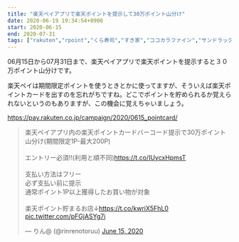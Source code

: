 ```yaml
---
title: "楽天ペイアプリで楽天ポイントを提示して30万ポイント山分け"
date: 2020-06-19 19:34:54+0900
start: 2020-06-15
end: 2020-07-31
tags: ["rakuten","rpoint","くら寿司","すき家","ココカラファイン","サンドラッグ","ダイコクドラッグ","ツルハ","ファミリーマート","マクドナルド","大戸屋","幸楽苑"]
---
```

06月15日から07月31日まで、楽天ペイアプリで楽天ポイントを提示すると３０万ポイント山分けです。

楽天ペイは期間限定ポイントを使うときとかに使ってますが、そういえば楽天ポイントカードを出すのを忘れがちですね。どこでポイントを貯められるか覚えられないというのもありますが、この機会に覚えちゃいましょう。

https://pay.rakuten.co.jp/campaign/2020/0615_pointcard/

<blockquote class="twitter-tweet"><p lang="ja" dir="ltr">楽天ペイアプリ内の楽天ポイントカードバーコード提示で30万ポイント山分け(期間限定1P-最大200P)<br><br>エントリー必須‼️(利用と順不同)<a href="https://t.co/IUycxHpmsT">https://t.co/IUycxHpmsT</a><br><br>支払い方法はフリー<br>必ず支払い前に提示<br>通常ポイント1P以上獲得したお買い物が対象<br><br>楽天ポイント貯まるお店↓<a href="https://t.co/kwriX5FhL0">https://t.co/kwriX5FhL0</a> <a href="https://t.co/pFGjASYg7i">pic.twitter.com/pFGjASYg7i</a></p>&mdash; りん@ (@rinrenotoruu) <a href="https://twitter.com/rinrenotoruu/status/1272529513167990784?ref_src=twsrc%5Etfw">June 15, 2020</a></blockquote> <script async src="https://platform.twitter.com/widgets.js" charset="utf-8"></script>

